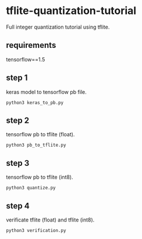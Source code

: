 # tflite-quantization-tutorial

Full integer quantization tutorial using tflite.

## requirements

tensorflow==1.5

## step 1

keras model to tensorflow pb file.

```
python3 keras_to_pb.py
```

## step 2

tensorflow pb to tflite (float).

```
python3 pb_to_tflite.py
```

## step 3

tensorflow pb to tflite (int8).

```
python3 quantize.py
```

## step 4

verificate tflite (float) and tflite (int8).

```
python3 verification.py
```